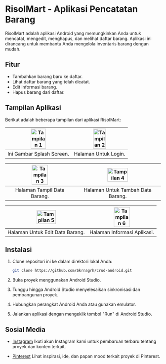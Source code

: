 # RisolMart - Aplikasi Pencatatan Barang

RisolMart adalah aplikasi Android yang memungkinkan Anda untuk mencatat, mengedit, menghapus, dan melihat daftar barang. Aplikasi ini dirancang untuk membantu Anda mengelola inventaris barang dengan mudah.

## Fitur

- Tambahkan barang baru ke daftar.
- Lihat daftar barang yang telah dicatat.
- Edit informasi barang.
- Hapus barang dari daftar.

## Tampilan Aplikasi

Berikut adalah beberapa tampilan dari aplikasi RisolMart:


| <img src="https://github.com/Skrnagrh/crud-android/raw/main/Screenshot/1.png" alt="Tampilan 1" width="50%"> | <img src="https://github.com/Skrnagrh/crud-android/raw/main/Screenshot/2.png" alt="Tampilan 2" width="50%"> |
|:---:|:---:|
| Ini Gambar Splash Screen. | Halaman Untuk Login. |

| <img src="https://github.com/Skrnagrh/crud-android/raw/main/Screenshot/3.png" alt="Tampilan 3" width="50%"> | <img src="https://github.com/Skrnagrh/crud-android/raw/main/Screenshot/4.png" alt="Tampilan 4" width="50%"> |
|:---:|:---:|
| Halaman Tampil Data Barang. | Halaman Untuk Tambah Data Barang. |

| <img src="https://github.com/Skrnagrh/crud-android/raw/main/Screenshot/5.png" alt="Tampilan 5" width="50%"> | <img src="https://github.com/Skrnagrh/crud-android/raw/main/Screenshot/6.png" alt="Tampilan 6" width="50%"> |
|:---:|:---:|
| Halaman Untuk Edit Data Barang. | Halaman Informasi Aplikasi. |


## Instalasi

1. Clone repositori ini ke dalam direktori lokal Anda:

   ```bash
   git clone https://github.com/Skrnagrh/crud-android.git
   
2. Buka proyek menggunakan Android Studio.
3. Tunggu hingga Android Studio menyelesaikan sinkronisasi dan pembangunan proyek.
4. Hubungkan perangkat Android Anda atau gunakan emulator.
5. Jalankan aplikasi dengan mengeklik tombol "Run" di Android Studio.

## Sosial Media

- [Instagram](https://www.instagram.com/skrnagrh)
  Ikuti akun Instagram kami untuk pembaruan terbaru tentang proyek dan konten terkait.

- [Pinterest](https://id.pinterest.com/skrnagrh/)
  Lihat inspirasi, ide, dan papan mood terkait proyek di Pinterest.
